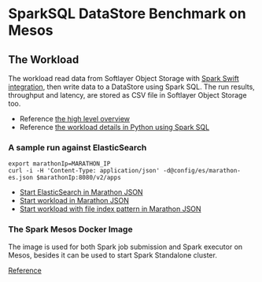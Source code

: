 # SparkSQL DataStore Benchmark on Mesos

## The Workload

The workload read data from Softlayer Object Storage with [Spark Swift integration](https://github.com/SparkTC/stocator), then write data to a DataStore using Spark SQL. The run results, throughput and latency, are stored as CSV file in Softlayer Object Storage too.

* Reference [the high level overview](docs/SparkSQL_Workload.pdf)
* Reference [the workload details in Python using Spark SQL](python/workload.py)

### A sample run against ElasticSearch

	export marathonIp=MARATHON_IP
	curl -i -H 'Content-Type: application/json' -d@config/es/marathon-es.json $marathonIp:8080/v2/apps

* [Start ElasticSearch in Marathon JSON](config/es/es.json)
* [Start workload in Marathon JSON](config/es/marathon-es.json)
* [Start workload with file index pattern in Marathon JSON](config/es/marathon-es-index.json)


### The Spark Mesos Docker Image 

The image is used for both Spark job submission and Spark executor on Mesos, besides it can be used to start Spark Standalone cluster. 

[Reference](config/spark-cluster/README.md)
